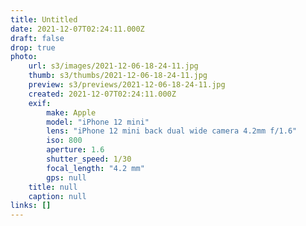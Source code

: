 ```yaml
---
title: Untitled
date: 2021-12-07T02:24:11.000Z
draft: false
drop: true
photo:
    url: s3/images/2021-12-06-18-24-11.jpg
    thumb: s3/thumbs/2021-12-06-18-24-11.jpg
    preview: s3/previews/2021-12-06-18-24-11.jpg
    created: 2021-12-07T02:24:11.000Z
    exif:
        make: Apple
        model: "iPhone 12 mini"
        lens: "iPhone 12 mini back dual wide camera 4.2mm f/1.6"
        iso: 800
        aperture: 1.6
        shutter_speed: 1/30
        focal_length: "4.2 mm"
        gps: null
    title: null
    caption: null
links: []
---
```

